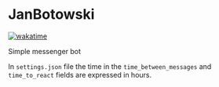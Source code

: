 # JanBotowski 

[![wakatime](https://wakatime.com/badge/github/jaanonim/JanBotowski.svg)](https://wakatime.com/badge/github/jaanonim/JanBotowski)

Simple messenger bot

In `settings.json` file the time in the `time_between_messages` and `time_to_react` fields are expressed in hours.
